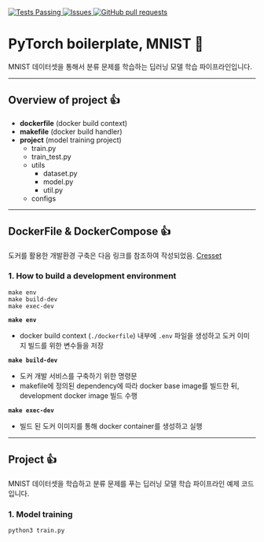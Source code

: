 <p align="left">
    <a href="https://github.com/chpark-ML/boilerplate_pytorch/actions">
      <img alt="Tests Passing" src="https://github.com/chpark-ML/boilerplate_pytorch/workflows/docker_build.yml/badge.svg" />
    </a>
    <a href="https://github.com/chpark-ML/boilerplate_pytorch/issues">
      <img alt="Issues" src="https://img.shields.io/github/issues/chpark-ML/boilerplate_pytorch?color=0088ff" />
    </a>
    <a href="https://github.com/chpark-ML/boilerplate_pytorch/pulls">
      <img alt="GitHub pull requests" src="https://img.shields.io/github/issues-pr/chpark-ML/boilerplate_pytorch?color=0088ff">
    </a>
</p>


# PyTorch boilerplate, MNIST 🚗
MNIST 데이터셋을 통해서 분류 문제를 학습하는 딥러닝 모델 학습 파이프라인입니다.

***
## Overview of project 👍
- **dockerfile** (docker build context)
- **makefile** (docker build handler)
- **project** (model training project)
    - train.py
    - train_test.py
    - utils
        - dataset.py
        - model.py
        - util.py
    - configs

***
## DockerFile & DockerCompose 👍
도커를 활용한 개발환경 구축은 다음 링크를 참조하여 작성되었음. [Cresset](https://github.com/cresset-template/cresset)

### 1. How to build a development environment
```
make env
make build-dev
make exec-dev
```

**`make env`**
- docker build context (`./dockerfile`) 내부에 `.env` 파일을 생성하고 도커 이미지 빌드를 위한 변수들을 저장

**`make build-dev`**
- 도커 개발 서비스를 구축하기 위한 명령문
- makefile에 정의된 dependency에 따라 docker base image를 빌드한 뒤, development docker image 빌드 수행

**`make exec-dev`**
- 빌드 된 도커 이미지를 통해 docker container를 생성하고 실행

***
## Project 👍

MNIST 데이터셋을 학습하고 분류 문제를 푸는 딥러닝 모델 학습 파이프라인 예제 코드입니다.

### 1. Model training
```
python3 train.py
```
